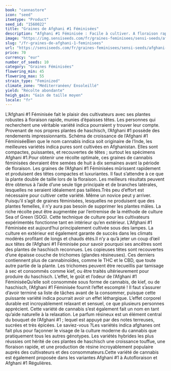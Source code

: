 ```yaml
---
book: "cannastore"
icon: "seed"
itemtype: "Product"
seed_id: "1560022"
title: "Graines de Afghani #1 Féminisées"
description: "Afghani #1 Féminisée : Facile à cultiver. A floraison rapide et précoce. Plante idéale pour la production de haschisch. Des graines de cannabis indica pour tous !"
image: "https://img.sensiseeds.com/fr/graines-feminisees/sensi-seeds/afghani-1-femelle-image.png"
slug: "/fr-graines-de-afghani-1-feminisees"
url: "https://sensiseeds.com/fr/graines-feminisees/sensi-seeds/afghani-1-femelle?a_aid=cannastore"
price: 70
currency: "eur"
number_of_seeds: 10
category: "Graines Féminisées"
flowering_min: 45
flowering_max: 55
strain_type: "Feminized"
climate_zone: "Méditerranéen/ Ensoleillé"
yield: "Récolte abondante"
heigh_gain: "Gain de taille moyen"
locale: "fr"
---
```

L’Afghani #1 Féminisée fait le plaisir des cultivateurs avec ses plantes robustes à floraison rapide, munies d’épaisses têtes. Les personnes qui recherchent une véritable variété indica pourraient y trouver leur compte. Provenant de nos propres plantes de haschisch, l’Afghani #1 possède des rendements impressionnants. Schéma de croissance de l’Afghani #1 FéminiséeBien que le nom cannabis indica soit originaire de l’Inde, les meilleures variétés indica pures sont cultivées en Afghanistan. Elles sont compactes, puissantes, et recouvertes de têtes ; surtout les spécimens Afghani #1.Pour obtenir une récolte optimale, ces graines de cannabis féminisées devraient être semées de huit à dix semaines avant la période de floraison. Les graines de l’Afghani #1 Féminisées mûrissent rapidement et produisent des têtes compactes et luxuriantes. Il faut s’attendre à ce que la plante double de taille lors de la floraison. Les meilleurs résultats peuvent être obtenus à l’aide d’une seule tige principale et de branches latérales, lesquelles ne seraient idéalement pas taillées.Très peu d’effort est nécessaire pour cultiver cette variété. Même un novice peut y arriver. Puisqu’il s’agit de graines féminisées, lesquelles ne produisent que des plantes femelles, il n’y aura pas besoin de supprimer les plantes mâles. La riche récolte peut être augmentée par l’entremise de la méthode de culture Sea of Green (SOG). Cette technique de culture pour les cultivateurs expérimentés fonctionne tant en intérieur qu’en extérieur. L’Afghani #1 Féminisée est aujourd’hui principalement cultivée sous des lampes. La culture en extérieur est également garante de succès dans les climats modérés profitant de longs et chauds étés.Il n’y a qu’à jeter un coup d’œil aux têtes de l’Afghani #1 Féminisée pour savoir pourquoi ses ancêtres sont des plantes de haschisch reconnues. Les copieuses têtes sont recouvertes d’une épaisse couche de trichomes (glandes résineuses). Ces derniers contiennent plus de cannabinoïdes, comme le THC et le CBD, que toute autre partie de la plante. Les trichomes peuvent être recueillis par tamisage à sec et consommés comme kief, ou être traités ultérieurement pour produire du haschisch. L’effet, le goût et l’odeur de l’Afghani #1 FéminiséeQu’elle soit consommée sous forme de cannabis, de kief, ou de haschisch, l’Afghani #1 Féminisée fournit l’effet escompté ! Il faut s’assurer d’avoir terminé sa liste de tâches avant de la consommer, puisque cette puissante variété indica pourrait avoir un effet léthargique. L’effet corporel durable est incroyablement relaxant et sensuel, ce que plusieurs personnes apprécient. Cette variété de cannabis s’est également fait un nom en tant qu’aide naturelle à la relaxation. Le parfum résineux est un élément central du bouquet de l’Afghani #1 ; lequel est appuyé par des notes terreuses, sucrées et très épicées. Le saviez-vous ?Les variétés indica afghanes ont fait plus pour façonner le visage de la culture moderne du cannabis que pratiquement tous les autres génotypes. Les variétés hybrides les plus réussies ont hérité de ces plantes de haschisch une croissance touffue, une floraison rapide, et une production de résine incroyablement populaire auprès des cultivateurs et des consommateurs.Cette variété de cannabis est également proposée dans les variantes Afghani #1 à Autofloraison et Afghani #1 Régulières.
